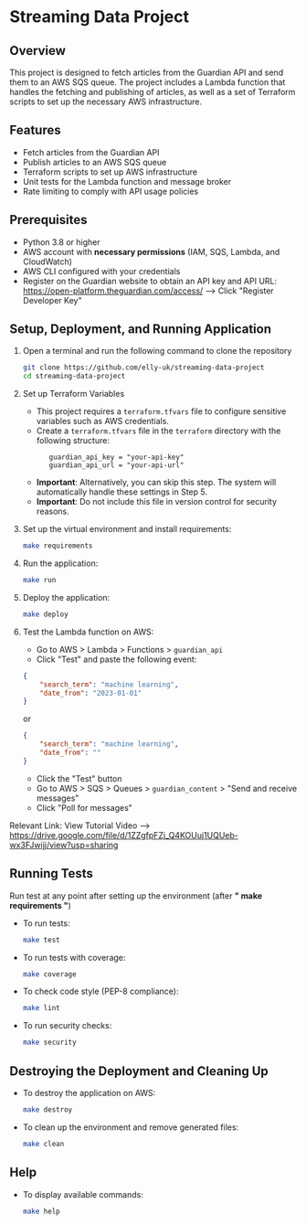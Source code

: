 # Streaming Data Project

## Overview

This project is designed to fetch articles from the Guardian API and send them to an AWS SQS queue. The project includes a Lambda function that handles the fetching and publishing of articles, as well as a set of Terraform scripts to set up the necessary AWS infrastructure.

## Features

- Fetch articles from the Guardian API
- Publish articles to an AWS SQS queue
- Terraform scripts to set up AWS infrastructure
- Unit tests for the Lambda function and message broker
- Rate limiting to comply with API usage policies

## Prerequisites

- Python 3.8 or higher
- AWS account with **necessary permissions** (IAM, SQS, Lambda, and CloudWatch)
- AWS CLI configured with your credentials
- Register on the Guardian website to obtain an API key and API URL: https://open-platform.theguardian.com/access/ --> Click "Register Developer Key"

## Setup, Deployment, and Running Application

1. Open a terminal and run the following command to clone the repository
    ```sh
    git clone https://github.com/elly-uk/streaming-data-project
    cd streaming-data-project
    ```

2. Set up Terraform Variables
   - This project requires a `terraform.tfvars` file to configure sensitive variables such as AWS credentials. 
   - Create a `terraform.tfvars` file in the `terraform` directory with the following structure:
     ```hcl
        guardian_api_key = "your-api-key"
        guardian_api_url = "your-api-url"
     ```
   - **Important**: Alternatively, you can skip this step. The system will automatically handle these settings in Step 5.
   - **Important**: Do not include this file in version control for security reasons.

3. Set up the virtual environment and install requirements:
    ```sh
    make requirements
    ```
4. Run the application:
    ```sh
    make run
    ```
5. Deploy the application:
    ```sh
    make deploy
    ```
6. Test the Lambda function on AWS:
   - Go to AWS > Lambda > Functions > `guardian_api`
   - Click "Test" and paste the following event:
    ```json
    {
        "search_term": "machine learning",
        "date_from": "2023-01-01"
    }
    ```
    or
    ```json
    {
        "search_term": "machine learning",
        "date_from": ""
    }
    ```
   - Click the "Test" button
   - Go to AWS > SQS > Queues > `guardian_content` > "Send and receive messages"
   - Click "Poll for messages"

Relevant Link: View Tutorial Video --> https://drive.google.com/file/d/1ZZgfpFZj_Q4KOUuj1UQUeb-wx3FJwijj/view?usp=sharing

## Running Tests
Run test at any point after setting up the environment (after **" make requirements "**)
- To run tests:
    ```sh
    make test
    ```
- To run tests with coverage:
    ```sh
    make coverage
    ```
- To check code style (PEP-8 compliance):
    ```sh
    make lint
    ```
- To run security checks:
    ```sh
    make security
    ``` 

## Destroying the Deployment and Cleaning Up

- To destroy the application on AWS:
    ```sh
    make destroy
    ```
- To clean up the environment and remove generated files:
    ```sh
    make clean
    ```

## Help

- To display available commands:
    ```sh
    make help
    ```
